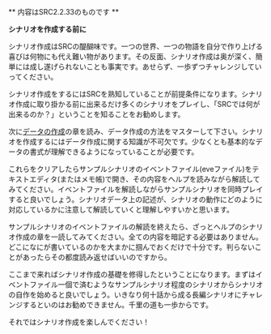 ** 内容はSRC2.2.33のものです **

**シナリオを作成する前に**

シナリオ作成はSRCの醍醐味です。一つの世界、一つの物語を自分で作り上げる喜びは何物にも代え難い物があります。その反面、シナリオ作成は奥が深く、簡単には成し遂げられないことも事実です。あせらず、一歩ずつチャレンジしていってください。

シナリオ作成をするにはSRCを熟知していることが前提条件になります。シナリオ作成に取り掛かる前に出来るだけ多くのシナリオをプレイし、「SRCでは何が出来るのか？」ということを知ることをお勧めします。

次に[データの作成](データを作成する前に.md)の章を読み、データ作成の方法をマスターして下さい。シナリオを作成するにはデータ作成に関する知識が不可欠です。少なくとも基本的なデータの書式が理解できるようになっていることが必要です。

これらをクリアしたらサンプルシナリオのイベントファイル(eveファイル)をテキストエディタ(またはメモ帳)で開き、その内容をヘルプを読みながら解読してみてください。イベントファイルを解読しながらサンプルシナリオを同時プレイすると良いでしょう。シナリオデータ上の記述が、シナリオの動作にどのように対応しているかに注意して解読していくと理解しやすいかと思います。

サンプルシナリオのイベントファイルの解読を終えたら、ざっとヘルプのシナリオ作成の章を一読してみてください。全ての内容を暗記する必要はありません。どこになにが書いているのかを大まかに掴んでおくだけで十分です。判らないことがあったらその都度読み返せばいいのですから。

ここまで来ればシナリオ作成の基礎を修得したということになります。まずはイベントファイル一個で済むようなサンプルシナリオ程度のシナリオからシナリオの自作を始めると良いでしょう。いきなり何十話から成る長編シナリオにチャレンジするといのはお勧めできません。千里の道も一歩からです。

それではシナリオ作成を楽しんでください！
